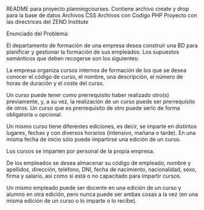 README para proyecto planningcourses.
Contiene archivo create y drop para la base de datos 
Archivos CSS
Archivos con Codigo PHP
Proyecto con las directrices del ZEND Institute

Enunciado del Problema:

El departamento de formación de una empresa desea construir una BD para planificar y gestionar la formación de sus empleados. Los supuestos semánticos que deben recogerse son los siguientes: 

La empresa organiza cursos internos de formación de los que se desea conocer el código de curso, el nombre, una descripción, el número de horas de duración y el coste del curso.

Un curso puede tener como prerrequisito haber realizado otro(s) previamente, y, a su vez, la realización de un curso puede ser prerrequisito de otros. Un curso que es prerrequisito de otro puede serlo de forma obligatoria u opcional.

Un mismo curso tiene diferentes ediciones, es decir, se imparte en distintos lugares, fechas y con diversos horarios (intensivo, mañana o tarde). En una misma fecha de inicio sólo puede impartirse una edición de un curso.

Los cursos se imparten por personal de la propia empresa.

De los empleados se desea almacenar su código de empleado, nombre y apellidos, dirección, teléfono, DNI, fecha de nacimiento, nacionalidad, sexo, firma y salario, así como si está o no capacitado para impartir cursos.

Un mismo empleado puede ser docente en una edición de un curso y alumno en otra edición, pero nunca puede ser ambas cosas a la vez (en una misma edición de un curso o lo imparte o lo recibe).